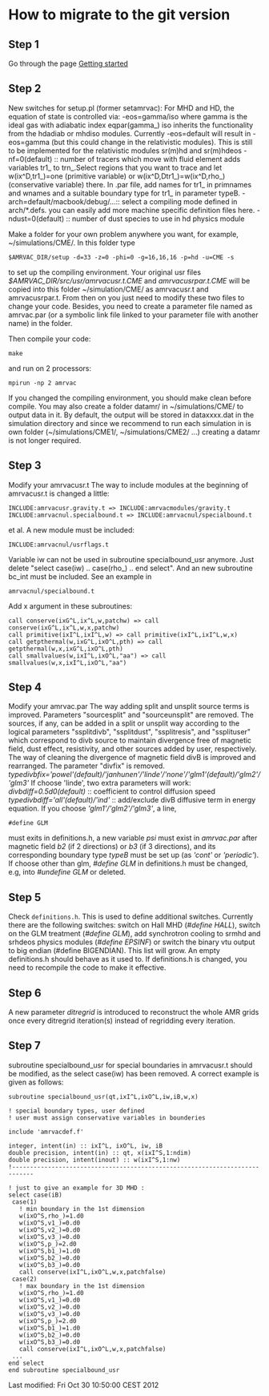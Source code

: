# How to migrate to the git version

## Step 1

Go through the page [Getting started](getting_started.md)

## Step 2

New switches for setup.pl (former setamrvac): For MHD and HD, the equation of
state is controlled via: -eos=gamma/iso where gamma is the ideal gas with
adiabatic index eqpar(gamma_) iso inherits the functionality from the hdadiab or
mhdiso modules. Currently -eos=default will result in -eos=gamma (but this could
change in the relativistic modules). This is still to be implemented for the
relativistic modules sr(m)hd and sr(m)hdeos -nf=0(default) :: number of tracers
which move with fluid element adds variables tr1_ to trn_.Select regions that
you want to trace and let w(ix^D,tr1_)=one (primitive variable) or
w(ix^D,Dtr1_)=w(ix^D,rho_) (conservative variable) there. In .par file, add
names for tr1_ in primnames and wnames and a suitable boundary type for tr1_ in
parameter typeB. -arch=default/macbook/debug/...:: select a compiling mode
defined in arch/*.defs. you can easily add more machine specific definition
files here. -ndust=0(default) :: number of dust species to use in hd physics
module

Make a folder for your own problem anywhere you want, for example,
~/simulations/CME/. In this folder type

    $AMRVAC_DIR/setup -d=33 -z=0 -phi=0 -g=16,16,16 -p=hd -u=CME -s

to set up the compiling environment.
Your original usr files _$AMRVAC_DIR/src/usr/amrvacusr.t.CME_ and
_amrvacusrpar.t.CME_ will be copied into this folder ~/simulation/CME/ as
amrvacusr.t and amrvacusrpar.t.
From then on you just need to modify these two files to change your code.
Besides, you need to create a parameter file named as amrvac.par (or a
symbolic link file linked to your parameter file with another name) in the
folder.

Then compile your code:

    make

and run on 2 processors:

    mpirun -np 2 amrvac

If you changed the compiling environment, you should make clean before
compile. You may also create a folder datamr/ in ~/simulations/CME/ to output
data in it. By default, the output will be stored in dataxxxx.dat in the
simulation directory and since we recommend to run each simulation in is own
folder (~/simulations/CME1/, ~/simulations/CME2/ ...) creating a datamr is not
longer required.

## Step 3

Modify your amrvacusr.t The way to include modules at the beginning of
amrvacusr.t is changed a little:

    INCLUDE:amrvacusr.gravity.t => INCLUDE:amrvacmodules/gravity.t
    INCLUDE:amrvacnul.specialbound.t => INCLUDE:amrvacnul/specialbound.t

et al. A new module must be included:

    INCLUDE:amrvacnul/usrflags.t

Variable iw can not be used in subroutine specialbound_usr anymore. Just
delete "select case(iw) .. case(rho_) .. end select". And an new subroutine
bc_int must be included. See an example in

    amrvacnul/specialbound.t

Add x argument in these subroutines:

    call conserve(ixG^L,ix^L,w,patchw) => call conserve(ixG^L,ix^L,w,x,patchw)
    call primitive(ixI^L,ixI^L,w) => call primitive(ixI^L,ixI^L,w,x)
    call getpthermal(w,ixG^L,ixO^L,pth) => call getpthermal(w,x,ixG^L,ixO^L,pth)
    call smallvalues(w,ixI^L,ixO^L,"aa") => call smallvalues(w,x,ixI^L,ixO^L,"aa")

## Step 4

Modify your amrvac.par The way adding split and unsplit source terms is
improved. Parameters "sourcesplit" and "sourceunsplit" are removed. The sources,
if any, can be added in a split or unsplit way according to the logical
parameters "ssplitdivb", "ssplitdust", "ssplitresis", and "ssplituser" which
correspond to divb source to maintain divergence free of magnetic field, dust
effect, resistivity, and other sources added by user, respectively. The way of
cleaning the divergence of magnetic field divB is improved and rearranged. The
parameter "divfix" is removed.
_typedivbfix='powel'(default)/'janhunen'/'linde'/'none'/'glm1'(default)/'glm2'/'glm3'_
If choose 'linde', two extra parameters will work: _divbdiff=0.5d0(default)_ ::
coefficient to control diffusion speed _typedivbdiff='all'(default)/'ind'_ ::
add/exclude divB diffusive term in energy equation. If you choose
_'glm1'/'glm2'/'glm3'_, a line,

    #define GLM

must exits in definitions.h, a new variable _psi_ must exist in _amrvac.par_
after magnetic field _b2_ (if 2 directions) or _b3_ (if 3 directions), and its
corresponding boundary type _typeB_ must be set up (as _'cont'_ or
_'periodic'_). If choose other than glm, _#define GLM_ in definitions.h must
be changed, e.g, into _#undefine GLM_ or deleted.

## Step 5

Check `definitions.h`. This is used to define additional switches. Currently
there are the following switches: switch on Hall MHD (_#define HALL_), switch on
the GLM treatment (_#define GLM_), add synchrotron cooling to srmhd and srhdeos
physics modules (_#define EPSINF_) or switch the binary vtu output to big endian
(#define BIGENDIAN). This list will grow. An empty definitions.h should behave
as it used to. If definitions.h is changed, you need to recompile the code to
make it effective.

## Step 6

A new parameter _ditregrid_ is introduced to reconstruct the whole AMR grids once every ditregrid iteration(s) instead of regridding every iteration.

## Step 7

subroutine specialbound_usr for special boundaries in amrvacusr.t should be modified, as the select case(iw) has been removed. A correct example is given as follows:

    subroutine specialbound_usr(qt,ixI^L,ixO^L,iw,iB,w,x)

    ! special boundary types, user defined
    ! user must assign conservative variables in bounderies

    include 'amrvacdef.f'

    integer, intent(in) :: ixI^L, ixO^L, iw, iB
    double precision, intent(in) :: qt, x(ixI^S,1:ndim)
    double precision, intent(inout) :: w(ixI^S,1:nw)
    !----------------------------------------------------------------------------

    ! just to give an example for 3D MHD :
    select case(iB)
     case(1)
       ! min boundary in the 1st dimension
       w(ixO^S,rho_)=1.d0
       w(ixO^S,v1_)=0.d0
       w(ixO^S,v2_)=0.d0
       w(ixO^S,v3_)=0.d0
       w(ixO^S,p_)=2.d0
       w(ixO^S,b1_)=1.d0
       w(ixO^S,b2_)=0.d0
       w(ixO^S,b3_)=0.d0
       call conserve(ixI^L,ixO^L,w,x,patchfalse)
     case(2)
       ! max boundary in the 1st dimension
       w(ixO^S,rho_)=1.d0
       w(ixO^S,v1_)=0.d0
       w(ixO^S,v2_)=0.d0
       w(ixO^S,v3_)=0.d0
       w(ixO^S,p_)=2.d0
       w(ixO^S,b1_)=1.d0
       w(ixO^S,b2_)=0.d0
       w(ixO^S,b3_)=0.d0
       call conserve(ixI^L,ixO^L,w,x,patchfalse)
     ...
    end select
    end subroutine specialbound_usr

Last modified: Fri Oct 30 10:50:00 CEST 2012
